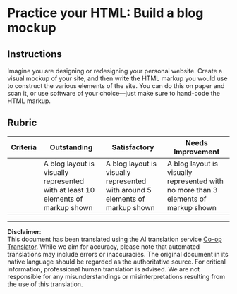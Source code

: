 <!--
CO_OP_TRANSLATOR_METADATA:
{
  "original_hash": "970776c81401c9aacb34f365edac6b53",
  "translation_date": "2025-08-28T11:50:03+00:00",
  "source_file": "3-terrarium/1-intro-to-html/assignment.md",
  "language_code": "en"
}
-->
# Practice your HTML: Build a blog mockup

## Instructions

Imagine you are designing or redesigning your personal website. Create a visual mockup of your site, and then write the HTML markup you would use to construct the various elements of the site. You can do this on paper and scan it, or use software of your choice—just make sure to hand-code the HTML markup.

## Rubric

| Criteria | Outstanding                                                                        | Satisfactory                                                                     | Needs Improvement                                                                 |
| -------- | ---------------------------------------------------------------------------------- | -------------------------------------------------------------------------------- | --------------------------------------------------------------------------------- |
|          | A blog layout is visually represented with at least 10 elements of markup shown   | A blog layout is visually represented with around 5 elements of markup shown    | A blog layout is visually represented with no more than 3 elements of markup shown|

---

**Disclaimer**:  
This document has been translated using the AI translation service [Co-op Translator](https://github.com/Azure/co-op-translator). While we aim for accuracy, please note that automated translations may include errors or inaccuracies. The original document in its native language should be regarded as the authoritative source. For critical information, professional human translation is advised. We are not responsible for any misunderstandings or misinterpretations resulting from the use of this translation.